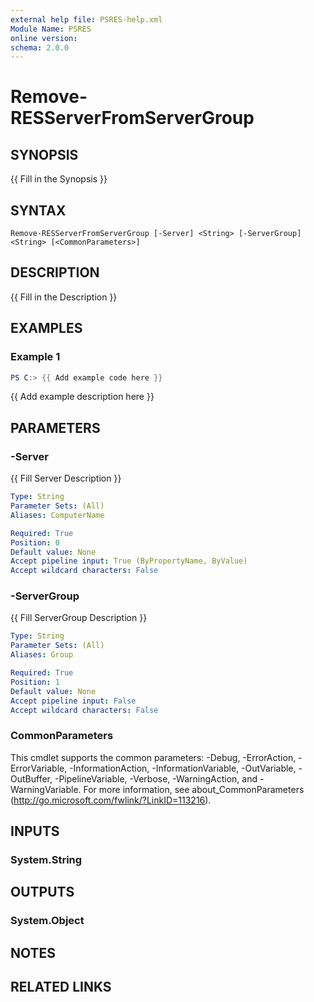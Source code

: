 ```yaml
---
external help file: PSRES-help.xml
Module Name: PSRES
online version:
schema: 2.0.0
---
```


# Remove-RESServerFromServerGroup

## SYNOPSIS
{{ Fill in the Synopsis }}

## SYNTAX

```
Remove-RESServerFromServerGroup [-Server] <String> [-ServerGroup] <String> [<CommonParameters>]
```

## DESCRIPTION
{{ Fill in the Description }}

## EXAMPLES

### Example 1
```powershell
PS C:> {{ Add example code here }}
```

{{ Add example description here }}

## PARAMETERS

### -Server
{{ Fill Server Description }}

```yaml
Type: String
Parameter Sets: (All)
Aliases: ComputerName

Required: True
Position: 0
Default value: None
Accept pipeline input: True (ByPropertyName, ByValue)
Accept wildcard characters: False
```

### -ServerGroup
{{ Fill ServerGroup Description }}

```yaml
Type: String
Parameter Sets: (All)
Aliases: Group

Required: True
Position: 1
Default value: None
Accept pipeline input: False
Accept wildcard characters: False
```

### CommonParameters
This cmdlet supports the common parameters: -Debug, -ErrorAction, -ErrorVariable, -InformationAction, -InformationVariable, -OutVariable, -OutBuffer, -PipelineVariable, -Verbose, -WarningAction, and -WarningVariable. For more information, see about_CommonParameters (http://go.microsoft.com/fwlink/?LinkID=113216).

## INPUTS

### System.String

## OUTPUTS

### System.Object
## NOTES

## RELATED LINKS
